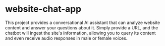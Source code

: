 # website-chat-app
This project provides a conversational AI assistant that can analyze website content and answer your questions about it. Simply provide a URL, and the chatbot will ingest the site's information, allowing you to query its content and even receive audio responses in male or female voices.
